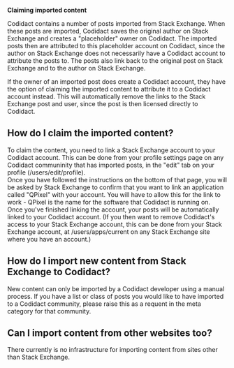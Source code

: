 **Claiming imported content**

Codidact contains a number of posts imported from Stack Exchange. When these posts are imported, Codidact saves the original author on Stack Exchange and creates a "placeholder" owner on Codidact. The imported posts then are attributed to this placeholder account on Codidact, since the author on Stack Exchange does not necessarily have a Codidact account to attribute the posts to. The posts also link back to the original post on Stack Exchange and to the author on Stack Exchange.

If the owner of an imported post does create a Codidact account, they have the option of claiming the imported content to attribute it to a Codidact account instead. This will automatically remove the links to the Stack Exchange post and user, since the post is then licensed directly to Codidact.

## How do I claim the imported content?

To claim the content, you need to link a Stack Exchange account to your Codidact account. This can be done from your profile settings page on any Codidact communinity that has imported posts, in the "edit" tab on your profile (/users/edit/profile).  
Once you have followed the instructions on the bottom of that page, you will be asked by Stack Exchange to confirm that you want to link an application called "QPixel" with your account. You will have to allow this for the link to work - QPixel is the name for the software that Codidact is running on.  
Once you've finished linking the account, your posts will be automatically linked to your Codidact account. (If you then want to remove Codidact's access to your Stack Exchange account, this can be done from your Stack Exchange account, at /users/apps/current on any Stack Exchange site where you have an account.)

## How do I import new content from Stack Exchange to Codidact?

New content can only be imported by a Codidact developer using a manual process. If you have a list or class of posts you would like to have imported to a Codidact community, please raise this as a requent in the meta category for that community.

## Can I import content from other websites too?

There currently is no infrastructure for importing content from sites other than Stack Exchange.
